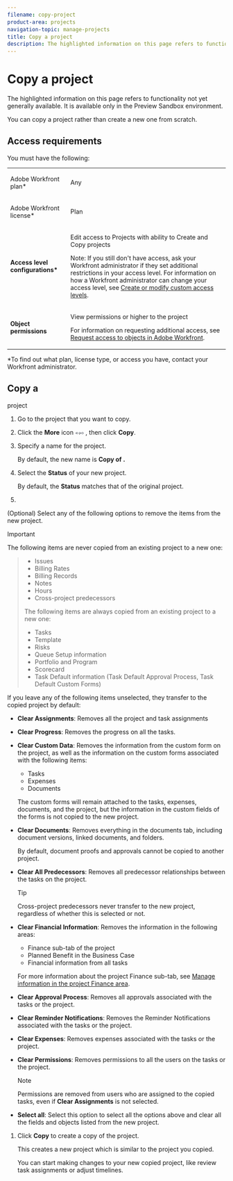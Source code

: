 ```yaml
---
filename: copy-project
product-area: projects
navigation-topic: manage-projects
title: Copy a project
description: The highlighted information on this page refers to functionality not yet generally available. It is available only in the Preview Sandbox environment.
---
```


# Copy a project

The highlighted information on this page refers to functionality not yet generally available. It is available only in the Preview Sandbox environment.

You can copy a project rather than create a new one from scratch.

## Access requirements

You must have the following:

<table cellspacing="15"> 
 <col> 
 <col> 
 <tbody> 
  <tr> 
   <td> <p>Adobe Workfront plan*</p> </td> 
   <td>Any</td> 
  </tr> 
  <tr> 
   <td> <p>Adobe Workfront license*</p> </td> 
   <td> <p>Plan </p> </td> 
  </tr> 
  <tr data-mc-conditions=""> 
   <td><strong>Access level configurations*</strong> </td> 
   <td> <p>Edit access to Projects with ability to Create <span>and Copy</span> projects</p> <p>Note: If you still don't have access, ask your Workfront administrator if they set additional restrictions in your access level. For information on how a Workfront administrator can change your access level, see <a href="../../../administration-and-setup/add-users/configure-and-grant-access/create-modify-access-levels.md" class="MCXref xref">Create or modify custom access levels</a>.</p> </td> 
  </tr> 
  <tr data-mc-conditions=""> 
   <td> <p><strong>Object permissions</strong> </p> </td> 
   <td> <p>View permissions or higher to the project</p> <p>For information on requesting additional access, see <a href="../../../workfront-basics/grant-and-request-access-to-objects/request-access.md" class="MCXref xref">Request access to objects in Adobe Workfront</a>.</p> </td> 
  </tr> 
 </tbody> 
</table>

&#42;To find out what plan, license type, or access you have, contact your Workfront administrator.

## Copy a 

<!--
<MadCap:conditionalText data-mc-conditions="QuicksilverOrClassic.Draft mode">
single
</MadCap:conditionalText>
-->

project

1. Go to the project that you want to copy.

   <!--
   <p>Or</p>
   <p>Go to a project list or report and select a project. </p>
   -->

1. Click the **More** icon ![](assets/qs-more-menu.png) , then click **Copy**.

1. Specify a name for the project.

   By default, the new name is **Copy of <Original project name>.**

   <!--
   <img src="assets/copy-project-box-nwe-350x276.png" style="width: 350;height: 276;">
   -->

1. Select the **Status** of your new project.

   By default, the **Status** matches that of the original project.

1. 

   <!--
   Depending on the environment that you use for copying the project, do one of the following:
   -->

   <!--
   In the Production environment:
   -->

   (Optional) Select any of the following options to remove the items from the new project.

   >[!IMPORTANT]
   >
   >The following items are never copied from an existing project to a new one:   

   >
   >  
   >  
   >  * Issues  
   >  * Billing Rates
   >  * Billing Records  
   >  * Notes  
   >  * Hours
   >  * Cross-project predecessors
   >  
   >  
   >The following items are always copied from an existing project to a new one:
   >
   >  
   >  
   >  * Tasks
   >  * Template
   >  * Risks
   >  * Queue Setup information
   >  * Portfolio and Program
   >  * Scorecard
   >  * Task Default information (Task Default Approval Process, Task Default Custom Forms)
   >  
   >

   If you leave any of the following items unselected, they transfer to the copied project by default:

  * **Clear Assignments**: Removes all the project and task assignments
  * **Clear Progress**: Removes the progress on all the tasks.
  * **Clear Custom Data**: Removes the information from the custom form on the project, as well as the information on the custom forms associated with the following items:

    * Tasks
    * Expenses
    * Documents

    The custom forms will remain attached to the tasks, expenses, documents, and the project, but the information in the custom fields of the forms is not copied to the new project. 
  
  * **Clear Documents**: Removes everything in the documents tab, including document versions, linked documents, and folders.

    By default, document proofs and approvals cannot be copied to another project. 
  
  * **Clear All Predecessors**: Removes all predecessor relationships between the tasks on the project.

    >[!TIP]
    >
    >Cross-project predecessors never transfer to the new project, regardless of whether this is selected or not.

  * **Clear Financial Information**: Removes the information in the following areas:

    * Finance sub-tab of the project
    * Planned Benefit in the Business Case
    * Financial information from all tasks

    For more information about the project Finance sub-tab, see [Manage information in the project Finance area](../../../manage-work/projects/project-finances/manage-project-finance-area.md).

  * **Clear Approval Process**: Removes all approvals associated with the tasks or the project. 
  * **Clear Reminder Notifications**: Removes the Reminder Notifications associated with the tasks or the project. 
  * **Clear Expenses**: Removes expenses associated with the tasks or the project. 
  * **Clear Permissions**: Removes permissions to all the users on the tasks or the project.

    >[!NOTE]
    >
    >Permissions are removed from users who are assigned to the copied tasks, even if **Clear Assignments** is not selected.

  * **Select all**: Select this option to select all the options above and clear all the fields and objects listed from the new project.

   <!--
   <li> <p>In the Preview environment, deselect the items that you don't want to copy to the new project:</p>
   <table cellspacing="0">
   <col>
   <col>
   <tbody>
   <tr>
   <td role="rowheader">Assignments</td>
   <td>Removes all the project and task assignments</td>
   </tr>
   <tr>
   <td role="rowheader">Progress</td>
   <td>Removes the progress on all the tasks and they display as New. </td>
   </tr>
   <tr>
   <td role="rowheader">Custom&nbsp;Data</td>
   <td> <p>Removes the information from the custom form on the project, as well as the information on the custom forms associated with the following items:</p>
   <ul>
   <li>Tasks</li>
   <li>Expenses</li>
   <li> <p>Documents</p> </li>
   </ul> <note type="note">
   The custom forms remain attached to the tasks, expenses, documents, and the project, but the information in the custom fields of the forms is not copied to the new project.
   </note> </td>
   </tr>
   <tr>
   <td role="rowheader">Documents</td>
   <td> <p>Removes everything in the documents tab, including document versions, linked documents, and folders.</p> <p>By default, document proofs and approvals cannot be copied to another project. </p> </td>
   </tr>
   <tr>
   <td role="rowheader">All Predecessors</td>
   <td> <p>Removes all predecessor relationships between the tasks on the project. </p> <note type="tip">
   Cross-project predecessors never transfer to the new project, regardless of whether this is selected or not.
   </note> </td>
   </tr>
   <tr>
   <td role="rowheader">Financial Information</td>
   <td> <p>Removes the information in the following areas: </p>
   <ul>
   <li>Finance sub-tab of the project</li>
   <li> Planned Benefit in the Business Case</li>
   <li>Financial information from all tasks<br></li>
   </ul> <p>For more information about the project Finance sub-tab, see <a href="../../../manage-work/projects/project-finances/manage-project-finance-area.md" class="MCXref xref">Manage information in the project Finance area</a>.</p> </td>
   </tr>
   <tr>
   <td role="rowheader">Approval Process</td>
   <td>&nbsp;</td>
   </tr>
   <tr>
   <td role="rowheader">Reminder Notifications</td>
   <td>&nbsp;</td>
   </tr>
   <tr>
   <td role="rowheader">Expenses</td>
   <td>&nbsp;</td>
   </tr>
   <tr>
   <td role="rowheader">Permis</td>
   <td>&nbsp;</td>
   </tr>
   </tbody>
   </table> <note type="tip">
   Deselecting
   <strong>Select all</strong> deselects all items.
   </note> </li>
   -->

1. Click **Copy** to create a copy of the project.

   This creates a new project which is similar to the project you copied.

   You can start making changes to your new copied project, like review task assignments or adjust timelines.

